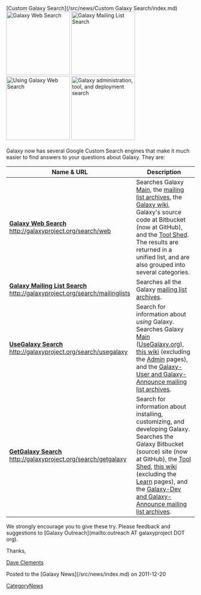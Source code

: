 <div class='newsItemHeader'>[Custom Galaxy Search](/src/news/Custom Galaxy Search/index.md)</div>

<div class='center'>
<a href='http://galaxyproject.org/search/web'><img src="/src/images/Logos/GalaxyWebSearch.png" alt="Galaxy Web Search" width="170" /></a> <a href='http://galaxyproject.org/search/mailinglists'><img src="/src/images/Logos/GalaxyMailingListSearch.png" alt="Galaxy Mailing List Search" width="170" /></a> <a href='http://galaxyproject.org/search/usegalaxy'><img src="/src/images/Logos/UseGalaxySearch.png" alt="Using Galaxy Web Search" width="170" /></a> <a href='http://galaxyproject.org/search/getgalaxy'><img src="/src/images/Logos/GetGalaxySearch.png" alt="Galaxy administration, tool, and deployment search" width="170" /></a>
</div>
<br />
Galaxy now has several Google Custom Search engines that make it much easier to find answers to your questions about Galaxy.  They are:


| Name & URL |  Description  | 
| ---------- | ------------ | 
| **[Galaxy Web Search](http://galaxyproject.org/search/web)**<br />http://galaxyproject.org/search/web |  Searches Galaxy [Main](/src/Main/index.md), the [mailing list archives](/src/MailingLists/index.md#searching), the [Galaxy wiki](/src/FrontPage/index.md), Galaxy's source code at Bitbucket (now at GitHub), and the [Tool Shed](/src/ToolShed/index.md).  The results are returned in a unified list, and are also grouped into several categories.  | 
| **[Galaxy Mailing List Search](http://galaxyproject.org/search/mailinglists)**<br />http://galaxyproject.org/search/mailinglists |  Searches all the Galaxy [mailing list archives](/src/MailingLists/index.md#searching).   | 
| **[UseGalaxy Search](http://galaxyproject.org/search/usegalaxy)**<br />http://galaxyproject.org/search/usegalaxy |  Search for information about *using* Galaxy.  Searches Galaxy [Main](/src/Main/index.md) ([UseGalaxy.org](http://usegalaxy.org)), [this wiki](/src/Learn/index.md) (excluding the [Admin](/src/Admin/index.md) pages), and the [Galaxy-User and Galaxy-Announce mailing list archives](/src/MailingLists/index.md#searching).  | 
| **[GetGalaxy Search](http://galaxyproject.org/search/getgalaxy)**<br />http://galaxyproject.org/search/getgalaxy |  Search for information about installing, customizing, and developing Galaxy.  Searches the Galaxy Bitbucket (source) site (now at GitHub), the [Tool Shed](http://toolshed.g2.bx.psu.edu), [this wiki](/src/Admin/index.md) (excluding the [Learn](/src/Learn/index.md) pages), and the [Galaxy-Dev and Galaxy-Announce mailing list archives](/src/MailingLists/index.md#searching).  | 

We strongly encourage you to give these try.  Please feedback and suggestions to [Galaxy Outreach](mailto:outreach AT galaxyproject DOT org).

Thanks,

[Dave Clements](/src/DaveClements/index.md)

<div class='newsItemFooter'>Posted to the [Galaxy News](/src/news/index.md) on 2011-12-20</div>

[CategoryNews](/src/CategoryNews/index.md)
